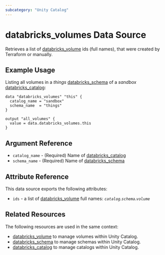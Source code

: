 ```yaml
---
subcategory: "Unity Catalog"
---
```

# databricks_volumes Data Source

Retrieves a list of [databricks_volume](../resources/volume.md) ids (full names), that were created by Terraform or manually.

## Example Usage

Listing all volumes in a _things_ [databricks_schema](../resources/schema.md) of a  _sandbox_ [databricks_catalog](../resources/catalog.md):

```hcl
data "databricks_volumes" "this" {
  catalog_name = "sandbox"
  schema_name  = "things"
}

output "all_volumes" {
  value = data.databricks_volumes.this
}
```

## Argument Reference

* `catalog_name` - (Required) Name of [databricks_catalog](../resources/catalog.md)
* `schema_name` - (Required) Name of [databricks_schema](../resources/schema.md)

## Attribute Reference

This data source exports the following attributes:

* `ids` - a list of [databricks_volume](../resources/volume.md) full names: *`catalog`.`schema`.`volume`*

## Related Resources

The following resources are used in the same context:

* [databricks_volume](../resources/volume.md) to manage volumes within Unity Catalog.
* [databricks_schema](../resources/schema.md) to manage schemas within Unity Catalog.
* [databricks_catalog](../resources/catalog.md) to manage catalogs within Unity Catalog.
